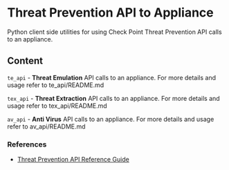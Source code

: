 # Threat Prevention API to Appliance
Python client side utilities for using Check Point Threat Prevention API calls to an appliance.

## Content
`te_api` - **Threat Emulation** API calls to an appliance.   For more details and usage refer to te_api/README.md

`tex_api` - **Threat Extraction** API calls to an appliance.   For more details and usage refer to tex_api/README.md

`av_api` - **Anti Virus** API calls to an appliance.   For more details and usage refer to av_api/README.md

### References
* [Threat Prevention API Reference Guide](https://sc1.checkpoint.com/documents/TPAPI/CP_1.0_ThreatPreventionAPI_APIRefGuide/html_frameset.htm)
